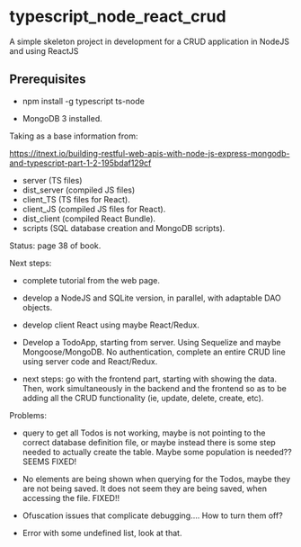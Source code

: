 # typescript_node_react_crud
A simple skeleton project in development for a CRUD application in NodeJS and using ReactJS


## Prerequisites

- npm install -g typescript ts-node

- MongoDB 3 installed.


Taking as a base information from:

https://itnext.io/building-restful-web-apis-with-node-js-express-mongodb-and-typescript-part-1-2-195bdaf129cf


- server (TS files)
- dist_server (compiled JS files)
- client_TS (TS files for React).
- client_JS (compiled JS files for React).
- dist_client (compiled React Bundle).
- scripts (SQL database creation and MongoDB scripts).


Status: page 38 of book.


Next steps:

- complete tutorial from the web page.
- develop a NodeJS and SQLite version, in parallel, with adaptable DAO objects.
- develop client React using maybe React/Redux.



- Develop a TodoApp, starting from server. Using Sequelize and maybe Mongoose/MongoDB. No authentication, complete an entire CRUD line using server code and React/Redux.

- next steps: go with the frontend part, starting with showing the data. Then, work
simultaneously in the backend and the frontend so as to be adding all the CRUD functionality (ie, update, delete, create, etc).

Problems:
- query to get all Todos is not working, maybe is not pointing to the correct database definition file, or maybe instead there is some step needed to actually create the table. Maybe some population is needed?? 
SEEMS FIXED!

- No elements are being shown when querying for the Todos, maybe they are not being saved. It does not seem they are being saved, when accessing the file.
FIXED!!

- Ofuscation issues that complicate debugging.... How to turn them off?
- Error with some undefined list, look at that.
